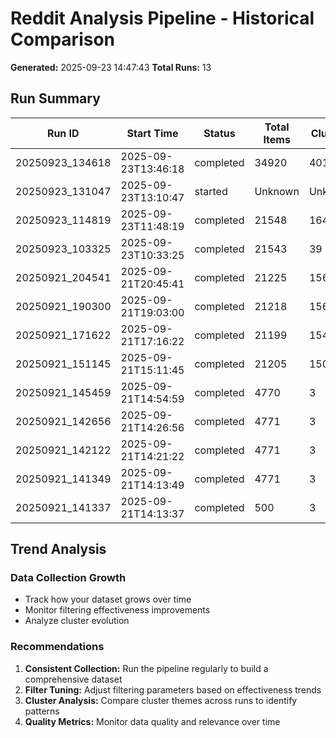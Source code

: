 # Reddit Analysis Pipeline - Historical Comparison

**Generated:** 2025-09-23 14:47:43
**Total Runs:** 13

## Run Summary

| Run ID | Start Time | Status | Total Items | Clusters | Filtering % |
|--------|------------|--------|-------------|----------|-------------|
| 20250923_134618 | 2025-09-23T13:46:18 | completed | 34920 | 401 | 0.0% |
| 20250923_131047 | 2025-09-23T13:10:47 | started | Unknown | Unknown | Unknown |
| 20250923_114819 | 2025-09-23T11:48:19 | completed | 21548 | 164 | 0.0% |
| 20250923_103325 | 2025-09-23T10:33:25 | completed | 21543 | 39 | 0.0% |
| 20250921_204541 | 2025-09-21T20:45:41 | completed | 21225 | 156 | 0.0% |
| 20250921_190300 | 2025-09-21T19:03:00 | completed | 21218 | 156 | 0.0% |
| 20250921_171622 | 2025-09-21T17:16:22 | completed | 21199 | 154 | 0.0% |
| 20250921_151145 | 2025-09-21T15:11:45 | completed | 21205 | 150 | 0.0% |
| 20250921_145459 | 2025-09-21T14:54:59 | completed | 4770 | 3 | 0.0% |
| 20250921_142656 | 2025-09-21T14:26:56 | completed | 4771 | 3 | 0.0% |
| 20250921_142122 | 2025-09-21T14:21:22 | completed | 4771 | 3 | 0.0% |
| 20250921_141349 | 2025-09-21T14:13:49 | completed | 4771 | 3 | 0.0% |
| 20250921_141337 | 2025-09-21T14:13:37 | completed | 500 | 3 | 75% |

## Trend Analysis

### Data Collection Growth
- Track how your dataset grows over time
- Monitor filtering effectiveness improvements
- Analyze cluster evolution

### Recommendations
1. **Consistent Collection:** Run the pipeline regularly to build a comprehensive dataset
2. **Filter Tuning:** Adjust filtering parameters based on effectiveness trends
3. **Cluster Analysis:** Compare cluster themes across runs to identify patterns
4. **Quality Metrics:** Monitor data quality and relevance over time
